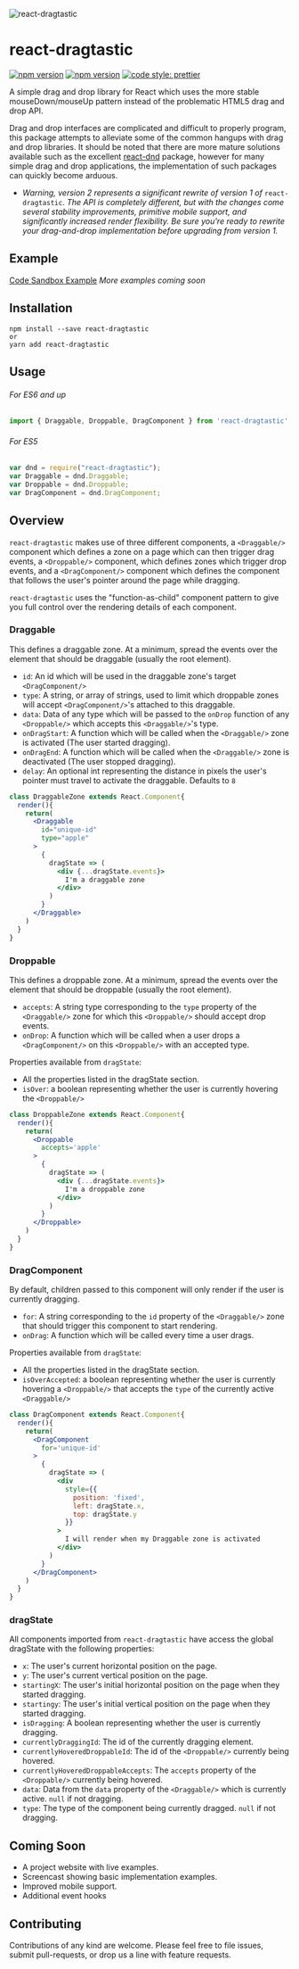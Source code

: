![react-dragtastic](https://raw.githubusercontent.com/chrisjpatty/react-dragtastic/master/logo.png)

# react-dragtastic
[![npm version](https://badge.fury.io/js/react-dragtastic.svg)](https://badge.fury.io/js/react-dragtastic)
[![npm version](https://img.shields.io/npm/dt/react-dragtastic.svg)](https://badge.fury.io/js/react-dragtastic)
[![code style: prettier](https://img.shields.io/badge/code_style-prettier-ff69b4.svg?style=flat-square)](https://github.com/prettier/prettier)

A simple drag and drop library for React which uses the more stable mouseDown/mouseUp pattern instead of the problematic HTML5 drag and drop API.

Drag and drop interfaces are complicated and difficult to properly program, this package attempts to alleviate some of the common hangups with drag and drop libraries. It should be noted that there are more mature solutions available such as the excellent [react-dnd](https://github.com/react-dnd/react-dnd) package, however for many simple drag and drop applications, the implementation of such packages can quickly become arduous.

* _Warning, version 2 represents a significant rewrite of version 1 of_  `react-dragtastic`. _The API is completely different, but with the changes come several stability improvements, primitive mobile support, and significantly increased render flexibility. Be sure you're ready to rewrite your drag-and-drop implementation before upgrading from version 1._

## Example

[Code Sandbox Example](https://codesandbox.io/s/5z32yqk7l4)
_More examples coming soon_

## Installation

```shell
npm install --save react-dragtastic
or
yarn add react-dragtastic
```

## Usage

###### For ES6 and up
```javascript
import { Draggable, Droppable, DragComponent } from 'react-dragtastic';
```

###### For ES5
```javascript
var dnd = require("react-dragtastic");
var Draggable = dnd.Draggable;
var Droppable = dnd.Droppable;
var DragComponent = dnd.DragComponent;
```

## Overview

`react-dragtastic` makes use of three different components, a `<Draggable/>` component which defines a zone on a page which can then trigger drag events, a `<Droppable/>` component, which defines zones which trigger drop events, and a `<DragComponent/>` component which defines the component that follows the user's pointer around the page while dragging.

`react-dragtastic` uses the "function-as-child" component pattern to give you full control over the rendering details of each component.

### Draggable

This defines a draggable zone. At a minimum, spread the events over the element that should be draggable (usually the root element).

- `id`: An id which will be used in the draggable zone's target `<DragComponent/>`
- `type`: A string, or array of strings, used to limit which droppable zones will accept `<DragComponent/>`'s attached to this draggable.
- `data`: Data of any type which will be passed to the `onDrop` function of any `<Droppable/>` which accepts this `<Draggable/>`'s type.
- `onDragStart`: A function which will be called when the `<Draggable/>` zone is activated (The user started dragging).
- `onDragEnd`: A function which will be called when the `<Draggable/>` zone is deactivated (The user stopped dragging).
- `delay`: An optional int representing the distance in pixels the user's pointer must travel to activate the draggable. Defaults to `8`

```jsx
class DraggableZone extends React.Component{
  render(){
    return(
      <Draggable
        id="unique-id"
        type="apple"
      >
        {
          dragState => (
            <div {...dragState.events}>
              I'm a draggable zone
            </div>
          )
        }
      </Draggable>
    )
  }
}
```

### Droppable

This defines a droppable zone. At a minimum, spread the events over the element that should be droppable (usually the root element).

- `accepts`: A string type corresponding to the `type` property of the `<Draggable/>` zone for which this `<Droppable/>` should accept drop events.
- `onDrop`: A function which will be called when a user drops a `<DragComponent/>` on this `<Droppable/>` with an accepted type.

Properties available from `dragState`:
- All the properties listed in the dragState section.
- `isOver`: a boolean representing whether the user is currently hovering the `<Droppable/>`

```jsx
class DroppableZone extends React.Component{
  render(){
    return(
      <Droppable
        accepts='apple'
      >
        {
          dragState => (
            <div {...dragState.events}>
              I'm a droppable zone
            </div>
          )
        }
      </Droppable>
    )
  }
}
```

### DragComponent

By default, children passed to this component will only render if the user is currently dragging.

- `for`: A string corresponding to the `id` property of the `<Draggable/>` zone that should trigger this component to start rendering.
- `onDrag`: A function which will be called every time a user drags.

Properties available from `dragState`:
- All the properties listed in the dragState section.
- `isOverAccepted`: a boolean representing whether the user is currently hovering a `<Droppable/>` that accepts the `type` of the currently active `<Draggable/>`

```jsx
class DragComponent extends React.Component{
  render(){
    return(
      <DragComponent
        for='unique-id'
      >
        {
          dragState => (
            <div
              style={{
                position: 'fixed',
                left: dragState.x,
                top: dragState.y
              }}
            >
              I will render when my Draggable zone is activated
            </div>
          )
        }
      </DragComponent>
    )
  }
}
```

### dragState

All components imported from `react-dragtastic` have access the global dragState with the following properties:
- `x`: The user's current horizontal position on the page.
- `y`: The user's current vertical position on the page.
- `startingX`: The user's initial horizontal position on the page when they started dragging.
- `startingy`: The user's initial vertical position on the page when they started dragging.
- `isDragging`: A boolean representing whether the user is currently dragging.
- `currentlyDraggingId`: The id of the currently dragging element.
- `currentlyHoveredDroppableId`: The id of the `<Droppable/>` currently being hovered.
- `currentlyHoveredDroppableAccepts`: The `accepts` property of the `<Droppable/>` currently being hovered.
- `data`: Data from the `data` property of the `<Draggable/>` which is currently active. `null` if not dragging.
- `type`: The type of the component being currently dragged. `null` if not dragging.

## Coming Soon

- A project website with live examples.
- Screencast showing basic implementation examples.
- Improved mobile support.
- Additional event hooks

## Contributing

Contributions of any kind are welcome. Please feel free to file issues, submit pull-requests, or drop us a line with feature requests.
